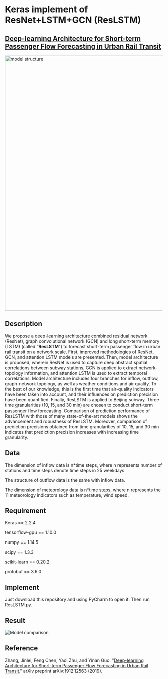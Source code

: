# Keras implement of ResNet+LSTM+GCN (ResLSTM)

## [Deep-learning Architecture for Short-term Passenger Flow Forecasting in Urban Rail Transit](https://arxiv.org/abs/1912.12563)

<img src="https://github.com/JinleiZhangBJTU/ResNet-LSTM-GCN/blob/master/pictures/Model%20structure.png" width = "722" height = "813" alt="model structure" 
align=center>

## Description

We propose a deep-learning architecture combined residual network (ResNet), graph convolutional network (GCN) and long short-term memory (LSTM) (called “**ResLSTM**”) to forecast short-term passenger flow in urban rail transit on a network scale. First, improved methodologies of ResNet, GCN, and attention LSTM models are presented. Then, model architecture is proposed, wherein ResNet is used to capture deep abstract spatial correlations between subway stations, GCN is applied to extract network-topology information, and attention LSTM is used to extract temporal correlations. Model architecture includes four branches for inflow, outflow, graph-network topology, as well as weather conditions and air quality. To the best of our knowledge, this is the first time that air-quality indicators have been taken into account, and their influences on prediction precision have been quantified. Finally, ResLSTM is applied to Beijing subway. Three time granularities (10, 15, and 30 min) are chosen to conduct short-term passenger flow forecasting. Comparison of prediction performance of ResLSTM with those of many state-of-the-art models shows the advancement and robustness of ResLSTM. Moreover, comparison of prediction precisions obtained from time granularities of 10, 15, and 30 min indicates that prediction precision increases with increasing time granularity. 

## Data

The dimension of inflow data is n*time steps, where n represents number of stations and time steps denote time steps in 25 weekdays.

The structure of outflow data is the same with inflow data.

The dimension of meteorology data is n*time steps, where n represents  the 11 meteorology indicators such as temperature, wind speed.

## Requirement

Keras == 2.2.4 

tensorflow-gpu == 1.10.0

numpy == 1.14.5

scipy == 1.3.3

scikit-learn == 0.20.2

protobuf == 3.6.0

## Implement

Just download this repository and using PyCharm to open it. Then run ResLSTM.py.

## Result

![Model comparison](https://github.com/JinleiZhangBJTU/ResNet-LSTM-GCN/blob/master/pictures/Model%20comparison.jpg)

## Reference

Zhang, Jinlei, Feng Chen, Yadi Zhu, and Yinan Guo. "[Deep-learning Architecture for Short-term Passenger Flow Forecasting in Urban Rail Transit.](https://arxiv.org/abs/1912.12563)" arXiv preprint arXiv:1912.12563 (2019).

